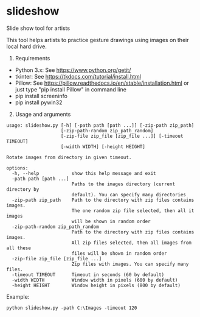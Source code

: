 # slideshow
Slide show tool for artists

This tool helps artists to practice gesture drawings using images on their local hard drive.

1. Requirements

- Python 3.x: See https://www.python.org/getit/
- tkinter: See https://tkdocs.com/tutorial/install.html
- Pillow: See https://pillow.readthedocs.io/en/stable/installation.html or just type "pip install Pillow" in command line
- pip install screeninfo
- pip install pywin32

2. Usage and arguments

```
usage: slideshow.py [-h] [-path path [path ...]] [-zip-path zip_path]
                    [-zip-path-random zip_path_random]
                    [-zip-file zip_file [zip_file ...]] [-timeout TIMEOUT]
                    [-width WIDTH] [-height HEIGHT]

Rotate images from directory in given timeout.

options:
  -h, --help            show this help message and exit
  -path path [path ...]
                        Paths to the images directory (current directory by
                        default). You can specify many directories
  -zip-path zip_path    Path to the directory with zip files contains images.
                        The one random zip file selected, then all it images
                        will be shown in random order
  -zip-path-random zip_path_random
                        Path to the directory with zip files contains images.
                        All zip files selected, then all images from all these
                        files will be shown in random order
  -zip-file zip_file [zip_file ...]
                        Zip files with images. You can specify many files.
  -timeout TIMEOUT      Timeout in seconds (60 by default)
  -width WIDTH          Window width in pixels (600 by default)
  -height HEIGHT        Window height in pixels (800 by default)

```

Example: 
```
python slideshow.py -path C:\Images -timeout 120
```
